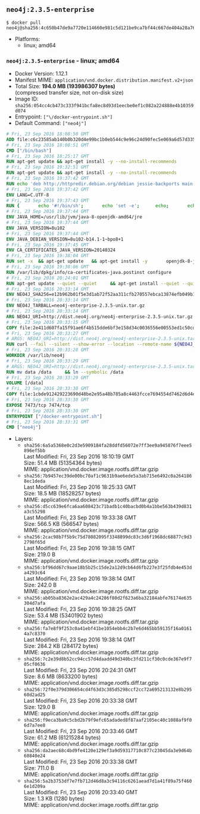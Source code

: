 ## `neo4j:2.3.5-enterprise`

```console
$ docker pull neo4j@sha256:4c650b47de9a7720e114660e981c5d121be9ca7bf44c667de404a28a76f2c8cc
```

-	Platforms:
	-	linux; amd64

### `neo4j:2.3.5-enterprise` - linux; amd64

-	Docker Version: 1.12.1
-	Manifest MIME: `application/vnd.docker.distribution.manifest.v2+json`
-	Total Size: **194.0 MB (193986307 bytes)**  
	(compressed transfer size, not on-disk size)
-	Image ID: `sha256:054cc4cb473c333f941bcfa8ec8d93d1eecbe0ef1c082a224888e4b10359d074`
-	Entrypoint: `["\/docker-entrypoint.sh"]`
-	Default Command: `["neo4j"]`

```dockerfile
# Fri, 23 Sep 2016 18:08:50 GMT
ADD file:c6c23585ab140b0b320d4e99bc1b0eb544c9e96c24d90fec5e069a6d57d335ca in / 
# Fri, 23 Sep 2016 18:08:51 GMT
CMD ["/bin/bash"]
# Fri, 23 Sep 2016 18:25:17 GMT
RUN apt-get update && apt-get install -y --no-install-recommends 		ca-certificates 		curl 		wget 	&& rm -rf /var/lib/apt/lists/*
# Fri, 23 Sep 2016 19:32:51 GMT
RUN apt-get update && apt-get install -y --no-install-recommends 		bzip2 		unzip 		xz-utils 	&& rm -rf /var/lib/apt/lists/*
# Fri, 23 Sep 2016 19:37:42 GMT
RUN echo 'deb http://httpredir.debian.org/debian jessie-backports main' > /etc/apt/sources.list.d/jessie-backports.list
# Fri, 23 Sep 2016 19:37:42 GMT
ENV LANG=C.UTF-8
# Fri, 23 Sep 2016 19:37:43 GMT
RUN { 		echo '#!/bin/sh'; 		echo 'set -e'; 		echo; 		echo 'dirname "$(dirname "$(readlink -f "$(which javac || which java)")")"'; 	} > /usr/local/bin/docker-java-home 	&& chmod +x /usr/local/bin/docker-java-home
# Fri, 23 Sep 2016 19:37:44 GMT
ENV JAVA_HOME=/usr/lib/jvm/java-8-openjdk-amd64/jre
# Fri, 23 Sep 2016 19:37:44 GMT
ENV JAVA_VERSION=8u102
# Fri, 23 Sep 2016 19:37:44 GMT
ENV JAVA_DEBIAN_VERSION=8u102-b14.1-1~bpo8+1
# Fri, 23 Sep 2016 19:37:45 GMT
ENV CA_CERTIFICATES_JAVA_VERSION=20140324
# Fri, 23 Sep 2016 19:38:04 GMT
RUN set -x 	&& apt-get update 	&& apt-get install -y 		openjdk-8-jre-headless="$JAVA_DEBIAN_VERSION" 		ca-certificates-java="$CA_CERTIFICATES_JAVA_VERSION" 	&& rm -rf /var/lib/apt/lists/* 	&& [ "$JAVA_HOME" = "$(docker-java-home)" ]
# Fri, 23 Sep 2016 19:38:06 GMT
RUN /var/lib/dpkg/info/ca-certificates-java.postinst configure
# Fri, 23 Sep 2016 20:24:01 GMT
RUN apt-get update --quiet --quiet     && apt-get install --quiet --quiet --no-install-recommends lsof     && rm -rf /var/lib/apt/lists/*
# Fri, 23 Sep 2016 20:33:14 GMT
ENV NEO4J_SHA256=e12b962b01f5e3d1ab72f52aa311cfb270557ebca13874efb049b15b0cbfa471
# Fri, 23 Sep 2016 20:33:14 GMT
ENV NEO4J_TARBALL=neo4j-enterprise-2.3.5-unix.tar.gz
# Fri, 23 Sep 2016 20:33:14 GMT
ARG NEO4J_URI=http://dist.neo4j.org/neo4j-enterprise-2.3.5-unix.tar.gz
# Fri, 23 Sep 2016 20:33:15 GMT
COPY file:2e411d607fa15f91ae6f4b515dde6bf3e158d34c0036556e00553ed1c50cd63d in /tmp/ 
# Fri, 23 Sep 2016 20:33:27 GMT
# ARGS: NEO4J_URI=http://dist.neo4j.org/neo4j-enterprise-2.3.5-unix.tar.gz
RUN curl --fail --silent --show-error --location --remote-name ${NEO4J_URI}     && echo "${NEO4J_SHA256} ${NEO4J_TARBALL}" | sha256sum --check --quiet -     && tar --extract --file ${NEO4J_TARBALL} --directory /var/lib     && mv /var/lib/neo4j-* /var/lib/neo4j     && rm ${NEO4J_TARBALL}
# Fri, 23 Sep 2016 20:33:28 GMT
WORKDIR /var/lib/neo4j
# Fri, 23 Sep 2016 20:33:29 GMT
# ARGS: NEO4J_URI=http://dist.neo4j.org/neo4j-enterprise-2.3.5-unix.tar.gz
RUN mv data /data     && ln --symbolic /data
# Fri, 23 Sep 2016 20:33:29 GMT
VOLUME [/data]
# Fri, 23 Sep 2016 20:33:30 GMT
COPY file:1cbde912429223690d48be2e95a48b785a8c4463fcce7694554d7462d6d4eaae in /docker-entrypoint.sh 
# Fri, 23 Sep 2016 20:33:30 GMT
EXPOSE 7473/tcp 7474/tcp
# Fri, 23 Sep 2016 20:33:30 GMT
ENTRYPOINT ["/docker-entrypoint.sh"]
# Fri, 23 Sep 2016 20:33:31 GMT
CMD ["neo4j"]
```

-	Layers:
	-	`sha256:6a5a5368e0c2d3e5909184fa28ddfd56072e7ff3ee9a945876f7eee5896ef5bb`  
		Last Modified: Fri, 23 Sep 2016 18:10:19 GMT  
		Size: 51.4 MB (51354364 bytes)  
		MIME: application/vnd.docker.image.rootfs.diff.tar.gzip
	-	`sha256:7b9457ec39de00bc70af1c9631b9ae6ede5a3ab715e6492c0a2641868ec1deda`  
		Last Modified: Fri, 23 Sep 2016 18:25:33 GMT  
		Size: 18.5 MB (18528257 bytes)  
		MIME: application/vnd.docker.image.rootfs.diff.tar.gzip
	-	`sha256:d5cc639e6fca6aa608423c71badb1c40bacbd0b4a1bbe563b439d831a3c55298`  
		Last Modified: Fri, 23 Sep 2016 19:33:38 GMT  
		Size: 566.5 KB (566547 bytes)  
		MIME: application/vnd.docker.image.rootfs.diff.tar.gzip
	-	`sha256:2cac98b7f5b9c75d78082095f3348899dc83c3d6f1968dc68877c9d32798f65d`  
		Last Modified: Fri, 23 Sep 2016 19:38:15 GMT  
		Size: 219.0 B  
		MIME: application/vnd.docker.image.rootfs.diff.tar.gzip
	-	`sha256:bf96dd67c9aae18b5b25c15de2a12d9cb64d6fb227e3f25fdb4e453da4293c64`  
		Last Modified: Fri, 23 Sep 2016 19:38:14 GMT  
		Size: 242.0 B  
		MIME: application/vnd.docker.image.rootfs.diff.tar.gzip
	-	`sha256:ab05ba8362e2ac429a4c24286f80d2f623a6ba32184abfe76174e635304d7afa`  
		Last Modified: Fri, 23 Sep 2016 19:38:25 GMT  
		Size: 53.4 MB (53401902 bytes)  
		MIME: application/vnd.docker.image.rootfs.diff.tar.gzip
	-	`sha256:fa7e8f9f253c0a41ebf41be1054ebb4c2b7e6d465bb59135f16a01614a7c8370`  
		Last Modified: Fri, 23 Sep 2016 19:38:14 GMT  
		Size: 284.2 KB (284172 bytes)  
		MIME: application/vnd.docker.image.rootfs.diff.tar.gzip
	-	`sha256:7c2e39d8b52cc94cc57d4daadd49d340bc3fd211cf30c0cde367e9f705cf0636`  
		Last Modified: Fri, 23 Sep 2016 20:24:31 GMT  
		Size: 8.6 MB (8633200 bytes)  
		MIME: application/vnd.docker.image.rootfs.diff.tar.gzip
	-	`sha256:72f0e379d306654cd4f63d3c385d5298ccf2cc72a695213132e8b29560d2ad25`  
		Last Modified: Fri, 23 Sep 2016 20:33:38 GMT  
		Size: 129.0 B  
		MIME: application/vnd.docker.image.rootfs.diff.tar.gzip
	-	`sha256:f9eca3ba9c5cbd2b79f9efc65adaded8f87aaf2105ec40c1088af9f06d7a7ee8`  
		Last Modified: Fri, 23 Sep 2016 20:33:46 GMT  
		Size: 61.2 MB (61215284 bytes)  
		MIME: application/vnd.docker.image.rootfs.diff.tar.gzip
	-	`sha256:da2aec68c4bd9fe4120e129ef3a9d59317710c877c23045da3e9d64b60840e24`  
		Last Modified: Fri, 23 Sep 2016 20:33:38 GMT  
		Size: 711.0 B  
		MIME: application/vnd.docker.image.rootfs.diff.tar.gzip
	-	`sha256:5a2b3753df7e7fb712d46d8a3c94116c6261aead7d1a41f89a75f4606e1d209a`  
		Last Modified: Fri, 23 Sep 2016 20:33:40 GMT  
		Size: 1.3 KB (1280 bytes)  
		MIME: application/vnd.docker.image.rootfs.diff.tar.gzip
